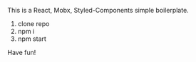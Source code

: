 This is a React, Mobx, Styled-Components simple boilerplate.

1. clone repo
2. npm i 
3. npm start

Have fun!